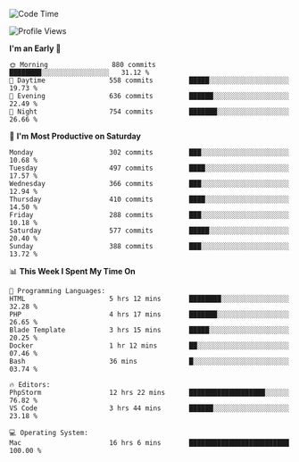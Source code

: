 <!--START_SECTION:waka-->
![Code Time](http://img.shields.io/badge/Code%20Time-1%2C903%20hrs%2059%20mins-blue)

![Profile Views](http://img.shields.io/badge/Profile%20Views-0-blue)

**I'm an Early 🐤** 

```text
🌞 Morning                880 commits         ████████░░░░░░░░░░░░░░░░░   31.12 % 
🌆 Daytime                558 commits         █████░░░░░░░░░░░░░░░░░░░░   19.73 % 
🌃 Evening                636 commits         ██████░░░░░░░░░░░░░░░░░░░   22.49 % 
🌙 Night                  754 commits         ███████░░░░░░░░░░░░░░░░░░   26.66 % 
```
📅 **I'm Most Productive on Saturday** 

```text
Monday                   302 commits         ███░░░░░░░░░░░░░░░░░░░░░░   10.68 % 
Tuesday                  497 commits         ████░░░░░░░░░░░░░░░░░░░░░   17.57 % 
Wednesday                366 commits         ███░░░░░░░░░░░░░░░░░░░░░░   12.94 % 
Thursday                 410 commits         ████░░░░░░░░░░░░░░░░░░░░░   14.50 % 
Friday                   288 commits         ███░░░░░░░░░░░░░░░░░░░░░░   10.18 % 
Saturday                 577 commits         █████░░░░░░░░░░░░░░░░░░░░   20.40 % 
Sunday                   388 commits         ███░░░░░░░░░░░░░░░░░░░░░░   13.72 % 
```


📊 **This Week I Spent My Time On** 

```text
💬 Programming Languages: 
HTML                     5 hrs 12 mins       ████████░░░░░░░░░░░░░░░░░   32.28 % 
PHP                      4 hrs 17 mins       ███████░░░░░░░░░░░░░░░░░░   26.65 % 
Blade Template           3 hrs 15 mins       █████░░░░░░░░░░░░░░░░░░░░   20.25 % 
Docker                   1 hr 12 mins        ██░░░░░░░░░░░░░░░░░░░░░░░   07.46 % 
Bash                     36 mins             █░░░░░░░░░░░░░░░░░░░░░░░░   03.74 % 

🔥 Editors: 
PhpStorm                 12 hrs 22 mins      ███████████████████░░░░░░   76.82 % 
VS Code                  3 hrs 44 mins       ██████░░░░░░░░░░░░░░░░░░░   23.18 % 

💻 Operating System: 
Mac                      16 hrs 6 mins       █████████████████████████   100.00 % 
```


<!--END_SECTION:waka-->
